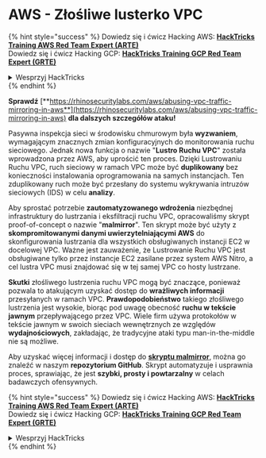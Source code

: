 # AWS - Złośliwe lusterko VPC

{% hint style="success" %}
Dowiedz się i ćwicz Hacking AWS: <img src="/.gitbook/assets/image.png" alt="" data-size="line">[**HackTricks Training AWS Red Team Expert (ARTE)**](https://training.hacktricks.xyz/courses/arte)<img src="/.gitbook/assets/image.png" alt="" data-size="line">\
Dowiedz się i ćwicz Hacking GCP: <img src="/.gitbook/assets/image (2).png" alt="" data-size="line">[**HackTricks Training GCP Red Team Expert (GRTE)**<img src="/.gitbook/assets/image (2).png" alt="" data-size="line">](https://training.hacktricks.xyz/courses/grte)

<details>

<summary>Wesprzyj HackTricks</summary>

* Sprawdź [**plany subskrypcyjne**](https://github.com/sponsors/carlospolop)!
* **Dołącz do** 💬 [**grupy Discord**](https://discord.gg/hRep4RUj7f) lub [**grupy telegramowej**](https://t.me/peass) lub **śledź** nas na **Twitterze** 🐦 [**@hacktricks\_live**](https://twitter.com/hacktricks\_live)**.**
* **Udostępnij sztuczki hakerskie, przesyłając PR-y do** [**HackTricks**](https://github.com/carlospolop/hacktricks) i [**HackTricks Cloud**](https://github.com/carlospolop/hacktricks-cloud) repozytoriów na GitHubie.

</details>
{% endhint %}

**Sprawdź** [**https://rhinosecuritylabs.com/aws/abusing-vpc-traffic-mirroring-in-aws**](https://rhinosecuritylabs.com/aws/abusing-vpc-traffic-mirroring-in-aws) **dla dalszych szczegółów ataku!**

Pasywna inspekcja sieci w środowisku chmurowym była **wyzwaniem**, wymagającym znacznych zmian konfiguracyjnych do monitorowania ruchu sieciowego. Jednak nowa funkcja o nazwie "**Lustro Ruchu VPC**" została wprowadzona przez AWS, aby uprościć ten proces. Dzięki Lustrowaniu Ruchu VPC, ruch sieciowy w ramach VPC może być **duplikowany** bez konieczności instalowania oprogramowania na samych instancjach. Ten zduplikowany ruch może być przesłany do systemu wykrywania intruzów sieciowych (IDS) w celu **analizy**.

Aby sprostać potrzebie **zautomatyzowanego wdrożenia** niezbędnej infrastruktury do lustrzania i eksfiltracji ruchu VPC, opracowaliśmy skrypt proof-of-concept o nazwie "**malmirror**". Ten skrypt może być użyty z **skompromitowanymi danymi uwierzytelniającymi AWS** do skonfigurowania lustrzania dla wszystkich obsługiwanych instancji EC2 w docelowej VPC. Ważne jest zauważenie, że Lustrowanie Ruchu VPC jest obsługiwane tylko przez instancje EC2 zasilane przez system AWS Nitro, a cel lustra VPC musi znajdować się w tej samej VPC co hosty lustrzane.

**Skutki** złośliwego lustrzenia ruchu VPC mogą być znaczące, ponieważ pozwala to atakującym uzyskać dostęp do **wrażliwych informacji** przesyłanych w ramach VPC. **Prawdopodobieństwo** takiego złośliwego lustrzenia jest wysokie, biorąc pod uwagę obecność **ruchu w tekście jawnym** przepływającego przez VPC. Wiele firm używa protokołów w tekście jawnym w swoich sieciach wewnętrznych ze względów **wydajnościowych**, zakładając, że tradycyjne ataki typu man-in-the-middle nie są możliwe.

Aby uzyskać więcej informacji i dostęp do [**skryptu malmirror**](https://github.com/RhinoSecurityLabs/Cloud-Security-Research/tree/master/AWS/malmirror), można go znaleźć w naszym **repozytorium GitHub**. Skrypt automatyzuje i usprawnia proces, sprawiając, że jest **szybki, prosty i powtarzalny** w celach badawczych ofensywnych.

{% hint style="success" %}
Dowiedz się i ćwicz Hacking AWS: <img src="/.gitbook/assets/image.png" alt="" data-size="line">[**HackTricks Training AWS Red Team Expert (ARTE)**](https://training.hacktricks.xyz/courses/arte)<img src="/.gitbook/assets/image.png" alt="" data-size="line">\
Dowiedz się i ćwicz Hacking GCP: <img src="/.gitbook/assets/image (2).png" alt="" data-size="line">[**HackTricks Training GCP Red Team Expert (GRTE)**<img src="/.gitbook/assets/image (2).png" alt="" data-size="line">](https://training.hacktricks.xyz/courses/grte)

<details>

<summary>Wesprzyj HackTricks</summary>

* Sprawdź [**plany subskrypcyjne**](https://github.com/sponsors/carlospolop)!
* **Dołącz do** 💬 [**grupy Discord**](https://discord.gg/hRep4RUj7f) lub [**grupy telegramowej**](https://t.me/peass) lub **śledź** nas na **Twitterze** 🐦 [**@hacktricks\_live**](https://twitter.com/hacktricks\_live)**.**
* **Udostępnij sztuczki hakerskie, przesyłając PR-y do** [**HackTricks**](https://github.com/carlospolop/hacktricks) i [**HackTricks Cloud**](https://github.com/carlospolop/hacktricks-cloud) repozytoriów na GitHubie.

</details>
{% endhint %}
